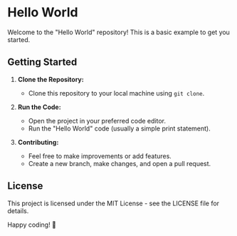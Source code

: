 # Hello World

Welcome to the "Hello World" repository! This is a basic example to get you started.

## Getting Started

1. **Clone the Repository:**
   - Clone this repository to your local machine using `git clone`.

2. **Run the Code:**
   - Open the project in your preferred code editor.
   - Run the "Hello World" code (usually a simple print statement).

3. **Contributing:**
   - Feel free to make improvements or add features.
   - Create a new branch, make changes, and open a pull request.

## License

This project is licensed under the MIT License - see the LICENSE file for details.

Happy coding! 🚀

